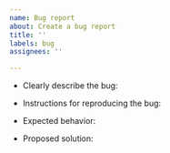 ```yaml
---
name: Bug report
about: Create a bug report
title: ''
labels: bug 
assignees: ''

---
```


* Clearly describe the bug: 

* Instructions for reproducing the bug: 

* Expected behavior: 

* Proposed solution: 

